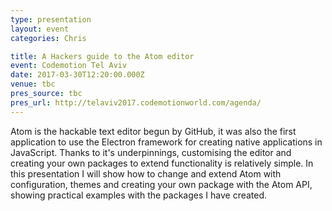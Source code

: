 ```yaml
---
type: presentation
layout: event
categories: Chris

title: A Hackers guide to the Atom editor
event: Codemotion Tel Aviv
date: 2017-03-30T12:20:00.000Z
venue: tbc
pres_source: tbc
pres_url: http://telaviv2017.codemotionworld.com/agenda/
---
```


Atom is the hackable text editor begun by GitHub, it was also the first application to use the Electron framework for creating native applications in JavaScript. Thanks to it's underpinnings, customising the editor and creating your own packages to extend functionality is relatively simple. In this presentation I will show how to change and extend Atom with configuration, themes and creating your own package with the Atom API, showing practical examples with the packages I have created.
